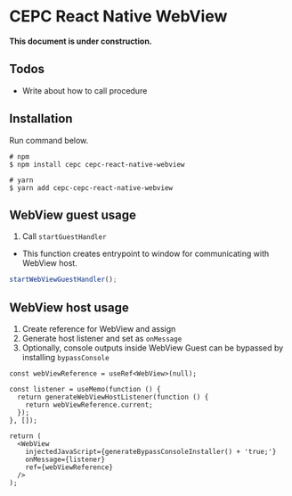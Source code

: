 # CEPC React Native WebView

**This document is under construction.**

## Todos

- Write about how to call procedure

## Installation

Run command below.

```
# npm
$ npm install cepc cepc-react-native-webview

# yarn
$ yarn add cepc-cepc-react-native-webview
```

## WebView guest usage

1. Call `startGuestHandler`

- This function creates entrypoint to window for communicating with WebView host.

```typescript
startWebViewGuestHandler();
```

## WebView host usage

1. Create reference for WebView and assign
2. Generate host listener and set as `onMessage`
3. Optionally, console outputs inside WebView Guest can be bypassed by installing `bypassConsole`

```tsx
const webViewReference = useRef<WebView>(null);

const listener = useMemo(function () {
  return generateWebViewHostListener(function () {
    return webViewReference.current;
  });
}, []);

return (
  <WebView
    injectedJavaScript={generateBypassConsoleInstaller() + 'true;'}
    onMessage={listener}
    ref={webViewReference}
  />
);
```
